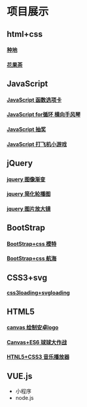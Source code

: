 # 项目展示

## html+css
  #### [种地](https://lu-index.github.io/html+css/种田项目/)
  #### [花果茶](https://lu-index.github.io/html+css/花果茶/) 
## JavaScript
  #### [JavaScript 函数选项卡](https://lu-index.github.io/javascript/选项卡/)
  #### [JavaScript for循环 横向手风琴](https://lu-index.github.io/javascript/横向手风琴/)
  #### [JavaScript 抽奖](https://lu-index.github.io/javascript/抽奖/)
  #### [JavaScript 打飞机小游戏](https://lu-index.github.io/javascript/打飞机游戏/) 
## jQuery
  #### [jquery 图像渐变](https://lu-index.github.io/jquery/图片渐变/)
  #### [jquery 简化轮播图](https://lu-index.github.io/jquery/简化轮播图/) 
  #### [jquery 图片放大镜](https://lu-index.github.io/jquery/JQ图片放大镜/) 
## BootStrap
  #### [BootStrap+css 模特](https://lu-index.github.io/Bootstrap/models/)
  #### [BootStrap+css 航海](https://lu-index.github.io/Bootstrap/sail/)  
## CSS3+svg
  #### [css3loading+svgloading](https://lu-index.github.io/CSS3+SVG/) 
## HTML5
  #### [canvas 绘制安卓logo](https://lu-index.github.io/html5/canvas安卓/)
  #### [Canvas+ES6 球球大作战](https://lu-index.github.io/html5/boll/) 
  #### [HTNL5+CSS3 音乐播放器](https://lu-index.github.io/html5/music)
## VUE.js
- 小程序
- node.js

